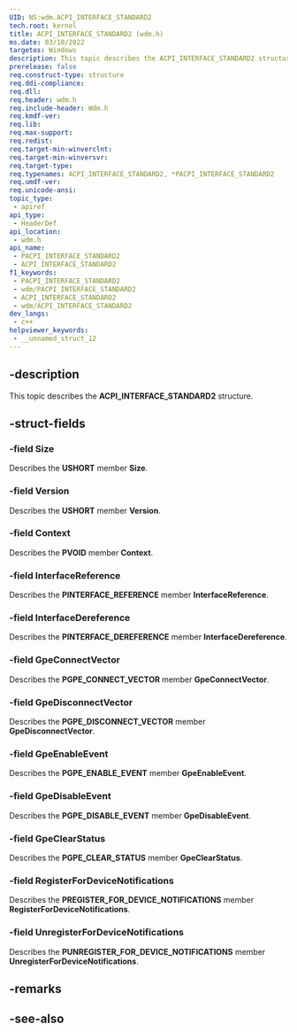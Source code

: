 ```yaml
---
UID: NS:wdm.ACPI_INTERFACE_STANDARD2
tech.root: kernel
title: ACPI_INTERFACE_STANDARD2 (wdm.h)
ms.date: 03/10/2022
targetos: Windows
description: This topic describes the ACPI_INTERFACE_STANDARD2 structure.
prerelease: false
req.construct-type: structure
req.ddi-compliance: 
req.dll: 
req.header: wdm.h
req.include-header: Wdm.h
req.kmdf-ver: 
req.lib: 
req.max-support: 
req.redist: 
req.target-min-winverclnt: 
req.target-min-winversvr: 
req.target-type: 
req.typenames: ACPI_INTERFACE_STANDARD2, *PACPI_INTERFACE_STANDARD2
req.umdf-ver: 
req.unicode-ansi: 
topic_type:
 - apiref
api_type:
 - HeaderDef
api_location:
 - wdm.h
api_name:
 - PACPI_INTERFACE_STANDARD2
 - ACPI_INTERFACE_STANDARD2
f1_keywords:
 - PACPI_INTERFACE_STANDARD2
 - wdm/PACPI_INTERFACE_STANDARD2
 - ACPI_INTERFACE_STANDARD2
 - wdm/ACPI_INTERFACE_STANDARD2
dev_langs:
 - c++
helpviewer_keywords:
 - __unnamed_struct_12
---
```


## -description

This topic describes the **ACPI_INTERFACE_STANDARD2** structure.

## -struct-fields

### -field Size

Describes the **USHORT** member **Size**.

### -field Version

Describes the **USHORT** member **Version**.

### -field Context

Describes the **PVOID** member **Context**.

### -field InterfaceReference

Describes the **PINTERFACE_REFERENCE** member **InterfaceReference**.

### -field InterfaceDereference

Describes the **PINTERFACE_DEREFERENCE** member **InterfaceDereference**.

### -field GpeConnectVector

Describes the **PGPE_CONNECT_VECTOR** member **GpeConnectVector**.

### -field GpeDisconnectVector

Describes the **PGPE_DISCONNECT_VECTOR** member **GpeDisconnectVector**.

### -field GpeEnableEvent

Describes the **PGPE_ENABLE_EVENT** member **GpeEnableEvent**.

### -field GpeDisableEvent

Describes the **PGPE_DISABLE_EVENT** member **GpeDisableEvent**.

### -field GpeClearStatus

Describes the **PGPE_CLEAR_STATUS** member **GpeClearStatus**.

### -field RegisterForDeviceNotifications

Describes the **PREGISTER_FOR_DEVICE_NOTIFICATIONS** member **RegisterForDeviceNotifications**.

### -field UnregisterForDeviceNotifications

Describes the **PUNREGISTER_FOR_DEVICE_NOTIFICATIONS** member **UnregisterForDeviceNotifications**.

## -remarks

## -see-also

